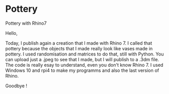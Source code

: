 # Pottery
Pottery with Rhino7

Hello,

Today, I publish again a creation that I made with Rhino 7. I called that pottery because the objects that I made really look like vases made in pottery. I used randomisation and matrices to do that, still with Python. You can upload just a .jpeg to see that I made, but I will publish to a .3dm file. The code is really esay to understand, even you don't know Rhino 7. I used Windows 10 and rpi4 to make my programms and also the last version of Rhino.

Goodbye !
